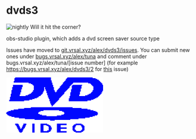 # dvds3
![nightly](https://github.com/univrsal/dvds3/workflows/nightly/badge.svg)
Will it hit the corner?

obs-studio plugin, which adds a dvd screen saver source type

Issues have moved to [git.vrsal.xyz/alex/dvds3/issues](https://git.vrsal.xyz/alex/dvds3/issues). You can submit new ones under [bugs.vrsal.xyz/alex/tuna](https://bugs.vrsal.xyz/alex/tuna) and comment under bugs.vrsal.xyz/alex/tuna/[issue number] (for example https://bugs.vrsal.xyz/alex/dvds3/2 for [this](https://git.vrsal.xyz/alex/dvds3/issues/2) issue)

![logo](./data/dvd.png)

